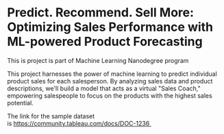 # Predict. Recommend. Sell More: Optimizing Sales Performance with ML-powered Product Forecasting

This is project is part of Machine Learning Nanodegree program

This project harnesses the power of machine learning to predict individual product sales for each salesperson.  By analyzing sales data and product descriptions, we'll build a model that acts as a virtual "Sales Coach," empowering salespeople to focus on the products with the highest sales potential.


The link for the sample dataset is https://community.tableau.com/docs/DOC-1236 

